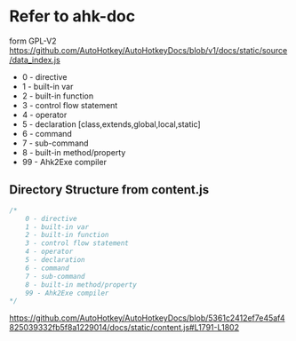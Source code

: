 # Refer to ahk-doc

form GPL-V2
<https://github.com/AutoHotkey/AutoHotkeyDocs/blob/v1/docs/static/source/data_index.js>

- 0 - directive
- 1 - built-in var
- 2 - built-in function
- 3 - control flow statement
- 4 - operator
- 5 - declaration [class,extends,global,local,static]
- 6 - command
- 7 - sub-command
- 8 - built-in method/property
- 99 - Ahk2Exe compiler

## Directory Structure from content.js

```js
/*
    0 - directive
    1 - built-in var
    2 - built-in function
    3 - control flow statement
    4 - operator
    5 - declaration
    6 - command
    7 - sub-command
    8 - built-in method/property
    99 - Ahk2Exe compiler
*/
```

<https://github.com/AutoHotkey/AutoHotkeyDocs/blob/5361c2412ef7e45af4825039332fb5f8a1229014/docs/static/content.js#L1791-L1802>
